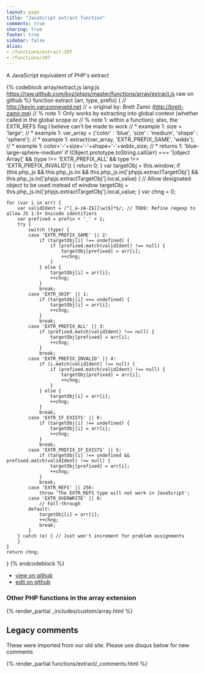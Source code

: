 ```yaml
---
layout: page
title: "JavaScript extract function"
comments: true
sharing: true
footer: true
sidebar: false
alias:
- /functions/extract:397
- /functions/397
---
```

<!-- Generated by Rakefile:build -->
A JavaScript equivalent of PHP's extract

{% codeblock array/extract.js lang:js https://raw.github.com/kvz/phpjs/master/functions/array/extract.js raw on github %}
function extract (arr, type, prefix) {
    // http://kevin.vanzonneveld.net
    // +   original by: Brett Zamir (http://brett-zamir.me)
    // %        note 1: Only works by extracting into global context (whether called in the global scope or
    // %        note 1: within a function); also, the EXTR_REFS flag I believe can't be made to work
    // *     example 1: size = 'large';
    // *     example 1: var_array = {'color' : 'blue', 'size' : 'medium', 'shape' : 'sphere'};
    // *     example 1: extract(var_array, 'EXTR_PREFIX_SAME', 'wddx');
    // *     example 1: color+'-'+size+'-'+shape+'-'+wddx_size;
    // *     returns 1: 'blue-large-sphere-medium'
    if (Object.prototype.toString.call(arr) === '[object Array]' && 
        (type !== 'EXTR_PREFIX_ALL' && type !== 'EXTR_PREFIX_INVALID')) {
        return 0;
    }
    var targetObj = this.window;
    if (this.php_js && this.php_js.ini && this.php_js.ini['phpjs.extractTargetObj'] && this.php_js.ini['phpjs.extractTargetObj'].local_value) { // Allow designated object to be used instead of window
        targetObj = this.php_js.ini['phpjs.extractTargetObj'].local_value;
    }
    var chng = 0;

    for (var i in arr) {
        var validIdent = /^[_a-zA-Z$][\w|$]*$/; // TODO: Refine regexp to allow JS 1.5+ Unicode identifiers
        var prefixed = prefix + '_' + i;
        try {
            switch (type) {
            case 'EXTR_PREFIX_SAME' || 2:
                if (targetObj[i] !== undefined) {
                    if (prefixed.match(validIdent) !== null) {
                        targetObj[prefixed] = arr[i];
                        ++chng;
                    }
                } else {
                    targetObj[i] = arr[i];
                    ++chng;
                }
                break;
            case 'EXTR_SKIP' || 1:
                if (targetObj[i] === undefined) {
                    targetObj[i] = arr[i];
                    ++chng;
                }
                break;
            case 'EXTR_PREFIX_ALL' || 3:
                if (prefixed.match(validIdent) !== null) {
                    targetObj[prefixed] = arr[i];
                    ++chng;
                }
                break;
            case 'EXTR_PREFIX_INVALID' || 4:
                if (i.match(validIdent) !== null) {
                    if (prefixed.match(validIdent) !== null) {
                        targetObj[prefixed] = arr[i];
                        ++chng;
                    }
                } else {
                    targetObj[i] = arr[i];
                    ++chng;
                }
                break;
            case 'EXTR_IF_EXISTS' || 6:
                if (targetObj[i] !== undefined) {
                    targetObj[i] = arr[i];
                    ++chng;
                }
                break;
            case 'EXTR_PREFIX_IF_EXISTS' || 5:
                if (targetObj[i] !== undefined && prefixed.match(validIdent) !== null) {
                    targetObj[prefixed] = arr[i];
                    ++chng;
                }
                break;
            case 'EXTR_REFS' || 256:
                throw 'The EXTR_REFS type will not work in JavaScript';
            case 'EXTR_OVERWRITE' || 0:
                // Fall-through
            default:
                targetObj[i] = arr[i];
                ++chng;
                break;
            }
        } catch (e) { // Just won't increment for problem assignments
        }
    }
    return chng;
}
{% endcodeblock %}

 - [view on github](https://github.com/kvz/phpjs/blob/master/functions/array/extract.js)
 - [edit on github](https://github.com/kvz/phpjs/edit/master/functions/array/extract.js)

### Other PHP functions in the array extension
{% render_partial _includes/custom/array.html %}
## Legacy comments
These were imported from our old site. Please use disqus below for new comments
<div style="overflow-y: scroll; max-height: 500px;">
{% render_partial functions/extract/_comments.html %}
</div>
